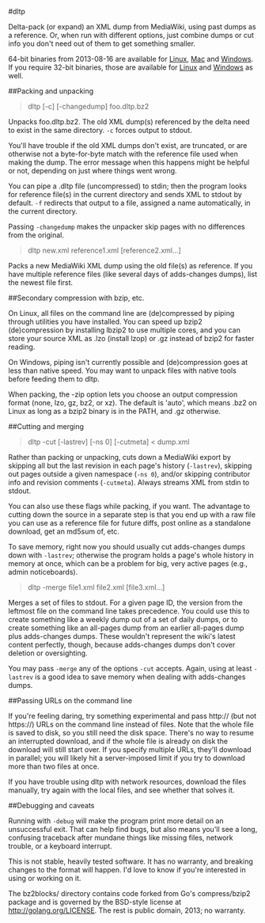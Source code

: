 #dltp

Delta-pack (or expand) an XML dump from MediaWiki, using past dumps as a reference. Or, when run with different options, just combine dumps or cut info you don't need out of them to get something smaller. 

64-bit binaries from 2013-08-16 are available for [Linux][1], [Mac][3] and [Windows][4]. If you require 32-bit binaries, those are available for [Linux][2] and [Windows][5] as well.

[1]: http://www.rfarmer.net/dltp/bin/dltp
[2]: http://www.rfarmer.net/dltp/bin/dltp386
[3]: http://www.rfarmer.net/dltp/bin/dltp.mac
[4]: http://www.rfarmer.net/dltp/bin/dltp.exe
[5]: http://www.rfarmer.net/dltp/bin/dltp386.exe

##Packing and unpacking

> dltp [-c] [-changedump] foo.dltp.bz2

Unpacks foo.dltp.bz2. The old XML dump(s) referenced by the delta need to exist in the same directory. `-c` forces output to stdout.

You'll have trouble if the old XML dumps don't exist, are truncated, or are otherwise not a byte-for-byte match with the reference file used when making the dump. The error message when this happens might be helpful or not, depending on just where things went wrong.

You can pipe a .dltp file (uncompressed) to stdin; then the program looks for reference file(s) in the current directory and sends XML to stdout by default. `-f` redirects that output to a file, assigned a name automatically, in the current directory.

Passing `-changedump` makes the unpacker skip pages with no differences from the original.

> dltp new.xml reference1.xml [reference2.xml...]

Packs a new MediaWiki XML dump using the old file(s) as reference. If you have multiple reference files (like several days of adds-changes dumps), list the newest file first.

##Secondary compression with bzip, etc.

On Linux, all files on the command line are (de)compressed by piping through utilities you have installed. You can speed up bzip2 (de)compression by installing lbzip2 to use multiple cores, and you can store your source XML as .lzo (install lzop) or .gz instead of bzip2 for faster reading. 

On Windows, piping isn't currently possible and (de)compression goes at less than native speed. You may want to unpack files with native tools before feeding them to dltp.

When packing, the -zip option lets you choose an output compression format (none, lzo, gz, bz2, or xz). The default is 'auto', which means .bz2 on Linux as long as a bzip2 binary is in the PATH, and .gz otherwise.

##Cutting and merging

> dltp -cut [-lastrev] [-ns 0] [-cutmeta] < dump.xml

Rather than packing or unpacking, cuts down a MediaWiki export by skipping all but the last revision in each page's history (`-lastrev`), skipping out pages outside a given namespace (`-ns 0`), and/or skipping contributor info and revision comments (`-cutmeta`). Always streams XML from stdin to stdout.

You can also use these flags while packing, if you want. The advantage to cutting down the source in a separate step is that you end up with a raw file you can use as a reference file for future diffs, post online as a standalone download, get an md5sum of, etc.

To save memory, right now you should usually cut adds-changes dumps down with `-lastrev`; otherwise the program holds a page's whole history in memory at once, which can be a problem for big, very active pages (e.g., admin noticeboards).

> dltp -merge file1.xml file2.xml [file3.xml...]

Merges a set of files to stdout. For a given page ID, the version from the leftmost file on the command line takes precedence. You could use this to create something like a weekly dump out of a set of daily dumps, or to create something like an all-pages dump from an earlier all-pages dump plus adds-changes dumps. These wouldn't represent the wiki's latest content perfectly, though, because adds-changes dumps don't cover deletion or oversighting.

You may pass `-merge` any of the options `-cut` accepts. Again, using at least `-lastrev` is a good idea to save memory when dealing with adds-changes dumps.

##Passing URLs on the command line

If you're feeling daring, try something experimental and pass http:// (but not https://) URLs on the command line instead of files. Note that the whole file is saved to disk, so you still need the disk space. There's no way to resume an interrupted download, and if the whole file is already on disk the download will still start over. If you specify multiple URLs, they'll download in parallel; you will likely hit a server-imposed limit if you try to download more than two files at once.

If you have trouble using dltp with network resources, download the files manually, try again with the local files, and see whether that solves it.

##Debugging and caveats

Running with `-debug` will make the program print more detail on an unsuccessful exit. That can help find bugs, but also means you'll see a long, confusing traceback after mundane things like missing files, network trouble, or a keyboard interrupt.

This is not stable, heavily tested software. It has no warranty, and breaking changes to the format will happen.  I'd love to know if you're interested in using or working on it.

The bz2blocks/ directory contains code forked from Go's compress/bzip2 package and is governed by the BSD-style license at http://golang.org/LICENSE. The rest is public domain, 2013; no warranty.